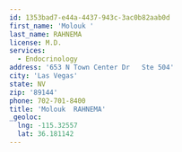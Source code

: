 ```yaml
---
id: 1353bad7-e44a-4437-943c-3ac0b82aab0d
first_name: 'Molouk '
last_name: RAHNEMA
license: M.D.
services:
  - Endocrinology
address: '653 N Town Center Dr   Ste 504'
city: 'Las Vegas'
state: NV
zip: '89144'
phone: 702-701-8400
title: 'Molouk  RAHNEMA'
_geoloc:
  lng: -115.32557
  lat: 36.181142
---
```

